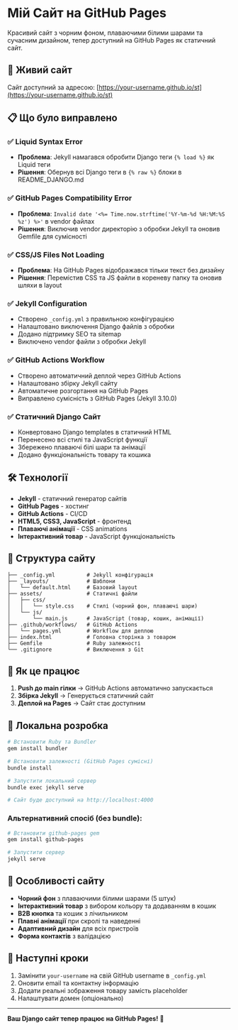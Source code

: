 # Мій Сайт на GitHub Pages

Красивий сайт з чорним фоном, плаваючими білими шарами та сучасним дизайном, тепер доступний на GitHub Pages як статичний сайт.

## 🚀 Живий сайт

Сайт доступний за адресою: [https://your-username.github.io/st](https://your-username.github.io/st)

## 📋 Що було виправлено

### ✅ Liquid Syntax Error
- **Проблема**: Jekyll намагався обробити Django теги `{% load %}` як Liquid теги
- **Рішення**: Обернув всі Django теги в `{% raw %}` блоки в README_DJANGO.md

### ✅ GitHub Pages Compatibility Error
- **Проблема**: `Invalid date '<%= Time.now.strftime('%Y-%m-%d %H:%M:%S %z') %>'` в vendor файлах
- **Рішення**: Виключив vendor директорію з обробки Jekyll та оновив Gemfile для сумісності

### ✅ CSS/JS Files Not Loading
- **Проблема**: На GitHub Pages відображався тільки текст без дизайну
- **Рішення**: Перемістив CSS та JS файли в кореневу папку та оновив шляхи в layout

### ✅ Jekyll Configuration
- Створено `_config.yml` з правильною конфігурацією
- Налаштовано виключення Django файлів з обробки
- Додано підтримку SEO та sitemap
- Виключено vendor файли з обробки Jekyll

### ✅ GitHub Actions Workflow
- Створено автоматичний деплой через GitHub Actions
- Налаштовано збірку Jekyll сайту
- Автоматичне розгортання на GitHub Pages
- Виправлено сумісність з GitHub Pages (Jekyll 3.10.0)

### ✅ Статичний Django Сайт
- Конвертовано Django templates в статичний HTML
- Перенесено всі стилі та JavaScript функції
- Збережено плаваючі білі шари та анімації
- Додано функціональність товару та кошика

## 🛠 Технології

- **Jekyll** - статичний генератор сайтів
- **GitHub Pages** - хостинг
- **GitHub Actions** - CI/CD
- **HTML5, CSS3, JavaScript** - фронтенд
- **Плаваючі анімації** - CSS animations
- **Інтерактивний товар** - JavaScript функціональність

## 📁 Структура сайту

```
├── _config.yml          # Jekyll конфігурація
├── _layouts/            # Шаблони
│   └── default.html     # Базовий layout
├── assets/              # Статичні файли
│   ├── css/
│   │   └── style.css    # Стилі (чорний фон, плаваючі шари)
│   └── js/
│       └── main.js      # JavaScript (товар, кошик, анімації)
├── .github/workflows/   # GitHub Actions
│   └── pages.yml        # Workflow для деплою
├── index.html           # Головна сторінка з товаром
├── Gemfile              # Ruby залежності
└── .gitignore           # Виключення з Git
```

## 🚀 Як це працює

1. **Push до main гілки** → GitHub Actions автоматично запускається
2. **Збірка Jekyll** → Генерується статичний сайт
3. **Деплой на Pages** → Сайт стає доступним

## 🔧 Локальна розробка

```bash
# Встановити Ruby та Bundler
gem install bundler

# Встановити залежності (GitHub Pages сумісні)
bundle install

# Запустити локальний сервер
bundle exec jekyll serve

# Сайт буде доступний на http://localhost:4000
```

### Альтернативний спосіб (без bundle):

```bash
# Встановити github-pages gem
gem install github-pages

# Запустити сервер
jekyll serve
```

## 📝 Особливості сайту

- **Чорний фон** з плаваючими білими шарами (5 штук)
- **Інтерактивний товар** з вибором кольору та додаванням в кошик
- **B2B кнопка** та кошик з лічильником
- **Плавні анімації** при скролі та наведенні
- **Адаптивний дизайн** для всіх пристроїв
- **Форма контактів** з валідацією

## 🎯 Наступні кроки

1. Замінити `your-username` на свій GitHub username в `_config.yml`
2. Оновити email та контактну інформацію
3. Додати реальні зображення товару замість placeholder
4. Налаштувати домен (опціонально)

---

**Ваш Django сайт тепер працює на GitHub Pages!** 🎉
